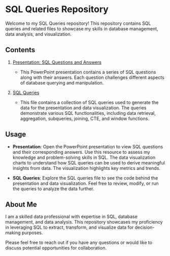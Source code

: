 # SQL Queries Repository

Welcome to my SQL Queries repository! This repository contains SQL queries and related files to showcase my skills in database management, data analysis, and visualization.

## Contents

1. [Presentation: SQL Questions and Answers](./SQL_Questions_and_Answers.pptx)
   - This PowerPoint presentation contains a series of SQL questions along with their answers. Each question challenges different aspects of database querying and manipulation.

3. [SQL Queries](./SQL_Queries.sql)
   - This file contains a collection of SQL queries used to generate the data for the presentation and data visualization. The queries demonstrate various SQL functionalities, including data retrieval, aggregation, subqueries, joining, CTE, and window functions.

## Usage

- **Presentation**: Open the PowerPoint presentation to view SQL questions and their corresponding answers. Use this resource to assess my knowledge and problem-solving skills in SQL. The data visualization charts to understand how SQL queries can be used to derive meaningful insights from data. The visualization highlights key metrics and trends.
  
- **SQL Queries**: Explore the SQL queries file to see the code behind the presentation and data visualization. Feel free to review, modify, or run the queries to analyze the data further.

## About Me

I am a skilled data professional with expertise in SQL, database management, and data analysis. This repository showcases my proficiency in leveraging SQL to extract, transform, and visualize data for decision-making purposes.

Please feel free to reach out if you have any questions or would like to discuss potential opportunities for collaboration.

